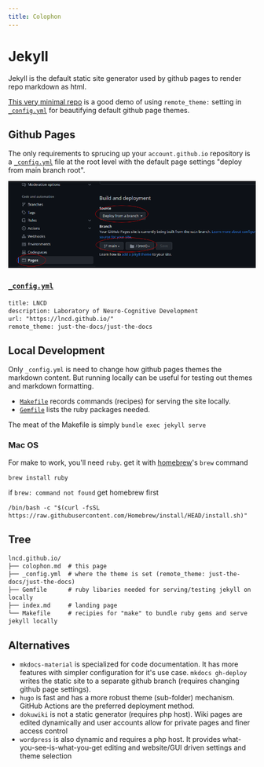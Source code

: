 ```yaml
---
title: Colophon
---
```


# Jekyll
Jekyll is the default static site generator used by github pages to render repo markdown as html.

[This very minimal repo](//github.com/lncd/lncd.github.io) is a good demo of using `remote_theme:` setting in [`_config.yml`](https://github.com/lncd/lncd.github.io/blob/main/_config.yml) for beautifying default github page themes.

## Github Pages
The only requirements to sprucing up your `account.github.io` repository is a [`_config.yml`](https://github.com/lncd/lncd.github.io/blob/main/_config.yml) file at the root level with the default page settings "deploy from main branch root".

![gh-page settings](./lncd_gh-pages_settings.png)


### [`_config.yml`](https://github.com/lncd/lncd.github.io/blob/main/_config.yml)
```
title: LNCD
description: Laboratory of Neuro-Cognitive Development
url: "https://lncd.github.io/"
remote_theme: just-the-docs/just-the-docs
```

## Local Development
Only `_config.yml` is need to change how github pages themes the markdown content.
But running locally can be useful for testing out themes and markdown formatting.

 * [`Makefile`](https://github.com/lncd/lncd.github.io/blob/main/Makefile) records commands (recipes) for serving the site locally. 
 * [`Gemfile`](https://github.com/lncd/lncd.github.io/blob/main/Gemfie) lists the ruby packages needed.

The meat of the Makefile is simply `bundle exec jekyll serve`

### Mac OS
For make to work, you'll need `ruby`. get it with [homebrew](https://brew.sh/)'s `brew` command

```
brew install ruby
```

if `brew: command not found` get homebrew first
```
/bin/bash -c "$(curl -fsSL https://raw.githubusercontent.com/Homebrew/install/HEAD/install.sh)"
```

## Tree
```
lncd.github.io/
├── colophon.md  # this page
├── _config.yml  # where the theme is set (remote_theme: just-the-docs/just-the-docs)
├── Gemfile      # ruby libaries needed for serving/testing jekyll on locally
├── index.md     # landing page
└── Makefile     # recipies for "make" to bundle ruby gems and serve jekyll locally
```

## Alternatives
 * `mkdocs-material` is specialized for code documentation. It has more features with simpler configuration for it's use case. `mkdocs gh-deploy` writes the static site to a separate github branch (requires changing github page settings). 
 * `hugo` is fast and has a more robust theme (sub-folder) mechanism. GitHub Actions are the preferred deployment method.
 * `dokuwiki` is not a static generator (requires php host). Wiki pages are edited dynamically and user accounts allow for private pages and finer access control
 * `wordpress` is also dynamic and requires a php host. It provides what-you-see-is-what-you-get editing and website/GUI driven settings and theme selection
